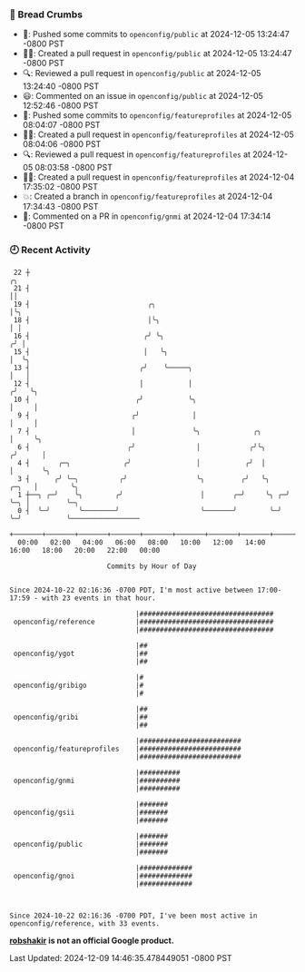 ### 🍞 Bread Crumbs

 * 🚢: Pushed some commits to `openconfig/public` at 2024-12-05 13:24:47 -0800 PST
 * ✍🏼: Created a pull request in `openconfig/public` at 2024-12-05 13:24:47 -0800 PST
 * 🔍: Reviewed a pull request in  `openconfig/public` at 2024-12-05 13:24:40 -0800 PST
 * 😃: Commented on an issue in `openconfig/public` at 2024-12-05 12:52:46 -0800 PST
 * 🚢: Pushed some commits to `openconfig/featureprofiles` at 2024-12-05 08:04:07 -0800 PST
 * ✍🏼: Created a pull request in `openconfig/featureprofiles` at 2024-12-05 08:04:06 -0800 PST
 * 🔍: Reviewed a pull request in  `openconfig/featureprofiles` at 2024-12-05 08:03:58 -0800 PST
 * ✍🏼: Created a pull request in `openconfig/featureprofiles` at 2024-12-04 17:35:02 -0800 PST
 * 💥: Created a branch in `openconfig/featureprofiles` at 2024-12-04 17:34:43 -0800 PST
 * 💬: Commented on a PR in  `openconfig/gnmi` at 2024-12-04 17:34:14 -0800 PST

### 🕘 Recent Activity
```
 22 ┼                                                                        ╭╮
 21 ┤                                                                        ││
 19 ┤                             ╭╮                                         │╰╮
 18 ┤                             │╰╮                                        │ │
 16 ┤                            ╭╯ ╰╮                                      ╭╯ │
 15 ┤                            │   ╰╮                                     │  ╰╮
 13 ┤                           ╭╯    ╰─────╮                               │   │
 12 ┤                           │           │                              ╭╯   ╰╮
 10 ┤                          ╭╯           ╰╮                             │     │
  9 ┤                         ╭╯             │                             │     │
  7 ┤                         │              ╰╮             ╭╮             │     ╰╮
  6 ┤                        ╭╯               │            ╭╯╰╮           ╭╯      │
  4 ┤       ╭─╮             ╭╯                │           ╭╯  │           │       ╰╮
  3 ┤      ╭╯ ╰─╮          ╭╯                 ╰╮         ╭╯   ╰╮    ╭─╮   │        ╰╮
  1 ┼──╮ ╭─╯    ╰╮        ╭╯                   │       ╭─╯     ╰╮ ╭─╯ ╰─╮ │         ╰─╮
  0 ┤  ╰─╯       ╰────────╯                    ╰───────╯        ╰─╯     ╰─╯           ╰─────────────────
    +───────+───────+───────+───────+───────+───────+───────+───────+───────+───────+───────+───────+────
  00:00   02:00   04:00   06:00   08:00   10:00   12:00   14:00   16:00   18:00   20:00   22:00   00:00   

						Commits by Hour of Day


Since 2024-10-22 02:16:36 -0700 PDT, I'm most active between 17:00-17:59 - with 23 events in that hour.

```



```
                               |#################################
 openconfig/reference          |#################################
                               |#################################

                               |##
 openconfig/ygot               |##
                               |##

                               |#
 openconfig/gribigo            |#
                               |#

                               |##
 openconfig/gribi              |##
                               |##

                               |#########################
 openconfig/featureprofiles    |#########################
                               |#########################

                               |##########
 openconfig/gnmi               |##########
                               |##########

                               |#######
 openconfig/gsii               |#######
                               |#######

                               |#######
 openconfig/public             |#######
                               |#######

                               |#############
 openconfig/gnoi               |#############
                               |#############



Since 2024-10-22 02:16:36 -0700 PDT, I've been most active in openconfig/reference, with 33 events.

```
**[robshakir](mailto:robjs@google.com) is not an official Google product.**  


Last Updated: 2024-12-09 14:46:35.478449051 -0800 PST
